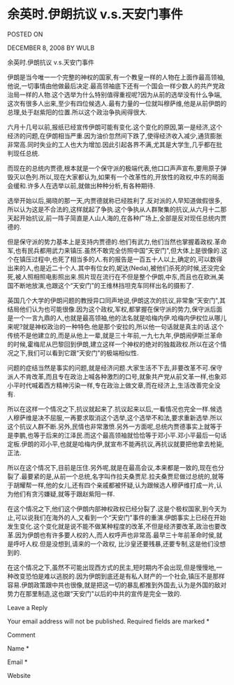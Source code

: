 # 余英时.伊朗抗议 v.s.天安门事件  
POSTED ON

DECEMBER 8, 2008 BY WULB

余英时.伊朗抗议 v.s.天安门事件

伊朗是当今唯一一个完整的神权的国家,有一个教皇一样的人物在上面作最高领袖,他说,一切事情由他做最后决定.最高领袖底下还有一个国会一样少数人的共产党政治局一样的人物.这个选举为什么特别值得重视呢?因为从前的选举没有什么争端,这次有很多人出来,至少有四位候选人.最有力量的一位就叫穆萨维,他是从前伊朗的总理,处于赵紫阳的位置.所以这个政治争执闹得很大.

六月十几号以前,报纸已经宣传伊朗可能有变化.这个变化的原因,第一是经济,这个经济的问题,在伊朗相当严重.因为油价忽然间下跌了,使得经济收入减少,通货膨胀非常高.同时失业的工人也大为增加.因此引起各界不满,尤其是大学生,几乎都在批判现任总统.

而现在的总统内贾德,根本就是一个保守派的极端代表,他口口声声宣布,要用原子弹毁灭以色列.所以,现在大家都认为,如果有一个改革性的,开放性的政权,中东的局面会缓和.许多人在选举以前,就做出种种分析,有各种期待.

选举开始以后,揭晓的那一天,内贾德就称已经胜利了.反对派的人早知道做假很多,所以认为这是不合法的,这样就起了争执.这个争执从人群聚集的抗议,从六月十二那天起开始抗议,前一阵子简直是人山人海的,在各种广场上,全部是反对现任总统内贾德的.

但是保守派的势力基本上是支持内贾德的.他们有武力,他们当然也掌握着政权.革命军,也有民兵都用武力来镇压.虽然不敢完全仿照中国“天安门",但大体上是很像的.这个在镇压过程中,也死了相当多的人.有的报告是一百五十人以上,确定的,可以数得出来的人,也是近二十个人.其中有位女的,妮达(Neda),被他们杀死的时候,还没完全死,被人照相照电影照出来.照片现在流行在不但是整个伊朗,中东,而且也在欧洲,美国不断地放演,也跟这个“天安门"的王维林挡坦克车同样出名的摄影了.

英国几个大学的伊朗问题的教授异口同声地说,伊朗这次的抗议,非常象“天安门",其结局他们认为也可能很像.因为这个政权,军权,都掌握在保守派的势力,保守派后面是一个一言九鼎的人,也就是最高领袖,他的法名就是哈梅内伊.哈梅内伊权位从哪儿来呢?就是神权政治的一种特色.他是那个安拉的,所以他一句话就是真主的话.这个传统不是他建立的,而是从他上一辈,就是三十年前,一九七九年,伊朗闹伊斯兰革命的时候,霍梅尼从巴黎回到伊朗,建立这样一个神权的绝对的独裁政权.所以在这个情况之下,我们可以看到它跟“天安门"的极端相似性.

问题的症结当然是事实的问题,就是经济问题.大家生活不下去,非要改革不可.保守派人不肯改革,而且专在政治上喊各种激烈的口号,就象共产党从前文革一样,也象邓小平时代喊着西方精神污染一样,专在政治上做文章,而在经济上,生活改善完全没有.

所以在这样一个情况之下,抗议就起来了.抗议起来以后,一看情况也完全一样.候选人穆萨维是决不屈服,一再要求取消这个选举,这个选举不和法,要求重新选举.所以这个抗议人群不断.另外,民情也非常激愤.另外一方面呢,总统内贾德事实上就等于是李鹏,也等于后来的江泽民.而这个最高领袖就恰恰等于邓小平.邓小平最后一句话定板.伊朗的邓小平,也就是哈梅内伊,就宣布不能再抗议,再抗议就要把他拿去枪毙,正法.

所以在这个情况下,目前是压住.另外呢,就是在最高会议,本来都是一致的,现在也分裂了.最要紧的是,从前一个总统,名字叫作拉夫桑贾尼.拉夫桑贾尼做过总统的,就等于胡耀帮一样,他的女儿,还有四个亲戚都被怀疑,认为跟候选人穆萨维打成一片,认为他们有贪污嫌疑,就等于跟赵紫阳一样.

在这个情况之下,他们这个伊朗内部神权政权已经分裂了.这是个极权国家,到今天为止,可以说我们在海外的人,又看到一个“天安门"事件的重演.伊朗事实上已经在开始发生变化.这个变化就是说不能不做某种程度的改革,不但是经济要改革,政治也要改革.因为伊朗也有许多要人权的人,而人权呼声也非常高.最早三十年前革命时侯,就是呼吁人权.但是没想到,请来的一个政权, 比沙皇还要残暴,还要专制,这是他们没想到的.

在这个情况之下,虽然不可能出现西方式的民主,短时期内不会出现,但是慢慢地,一种改变恐怕是难以逃脱的.因为伊朗到底还是有私人财产的一个社会,镇压不是那样容易.伊朗政策跟中共也很像,就是把这一切的暴乱都推到外国去,认为是外国的敌对势力在那里制造,这也跟“天安门"以后的中共的宣传是完全一致的.

Leave a Reply

Your email address will not be published. Required fields are marked *

Comment

Name *

Email *

Website
